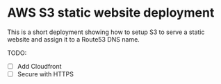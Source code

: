 # AWS S3 static website deployment

This is a short deployment showing how to setup S3 to serve a static website and assign it to a Route53 DNS name.

TODO:

- [ ] Add Cloudfront
- [ ] Secure with HTTPS 
